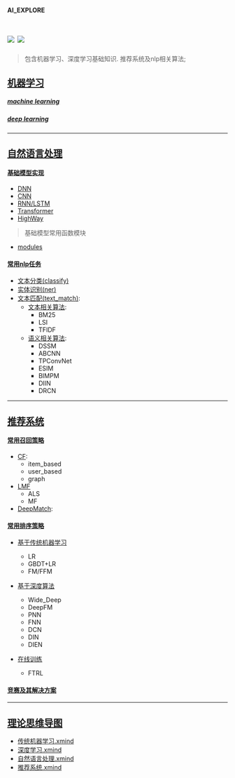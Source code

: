 **AI_EXPLORE**

![](https://readthedocs.org/projects/pygorithm/badge/?version=latest) ![](https://img.shields.io/badge/python%20-%203.7-brightgreen.svg)
========
> 包含机器学习、深度学习基础知识. 推荐系统及nlp相关算法;

## [机器学习](https://github.com/Fisher87/ai_explore/tree/master/ml_explore)

##### [machine learning](https://github.com/Fisher87/ai_explore/tree/master/ml_explore/machineLearning)

##### [deep learning](https://github.com/Fisher87/ai_explore/tree/master/ml_explore/deepLearning)

---

## [自然语言处理](https://github.com/Fisher87/ai_explore/tree/master/nlp_explore)
#### [基础模型实现](https://github.com/Fisher87/ai_explore/tree/master/nlp_explore/basic_model)
+ [DNN](https://github.com/Fisher87/ai_explore/tree/master/nlp_explore/basic_model/dnn.py)
+ [CNN](https://github.com/Fisher87/ai_explore/tree/master/nlp_explore/basic_model/cnn.py)
+ [RNN/LSTM](https://github.com/Fisher87/ai_explore/tree/master/nlp_explore/basic_model/rnn.py)
+ [Transformer](https://github.com/Fisher87/ai_explore/tree/master/nlp_explore/basic_model/transformer.py)
+ [HighWay](https://github.com/Fisher87/ai_explore/tree/master/nlp_explore/basic_model/highway.py)
> 基础模型常用函数模块
+ [modules](https://github.com/Fisher87/ai_explore/tree/master/nlp_explore/basic_model/modules.py)

#### [常用nlp任务](https://github.com/Fisher87/ai_explore/tree/master/nlp_explore/task)
+ [文本分类(classify)](https://github.com/Fisher87/ai_explore/tree/master/nlp_explore/task/classify)
+ [实体识别(ner)](http://github.com/Fisher87/ai_explore/tree/master/nlp_explore/task/ner)
+ [文本匹配(text_match)](http://github.com/Fisher87/ai_explore/tree/master/nlp_explore/task/text_match):
  + [文本相关算法](http://github.com/Fisher87/ai_explore/tree/master/nlp_explore/task/text_match/lexical):
    + BM25
    + LSI
    + TFIDF
  + [语义相关算法](https://github.com/Fisher87/ai_explore/tree/master/nlp_explore/task/text_match/semantic):
    + DSSM
    + ABCNN
    + TPConvNet
    + ESIM
    + BIMPM
    + DIIN
    + DRCN

---

## [推荐系统](https://github.com/Fisher87/ai_explore/tree/master/recommend_explore)
#### [常用召回策略](https://github.com/Fisher87/ai_explore/tree/master/recommend_explore/recall)
+ [CF](https://github.com/Fisher87/ai_explore/tree/master/recommend_explore/recall/CF):
  + item_based
  + user_based
  + graph
+ [LMF](https://github.com/Fisher87/ai_explore/tree/master/recommend_explore/recall/LMF)
  + ALS
  + MF
+ [DeepMatch](https://github.com/Fisher87/ai_explore/tree/master/recommend_explore/recall/DeepMatch):

#### [常用排序策略](https://github.com/Fisher87/ai_explore/tree/master/recommend_explore/rank)
+ [基于传统机器学习](https://github.com/Fisher87/ai_explore/tree/master/recommend_explore/rank/classical_ml)
    + LR
    + GBDT+LR
    + FM/FFM

+ [基于深度算法](https://github.com/Fisher87/ai_explore/tree/master/recommend_explore/rank/deep_dl)
    + Wide_Deep
    + DeepFM
    + PNN
    + FNN
    + DCN
    + DIN
    + DIEN
+ [在线训练](https://github.com/Fisher87/ai_explore/tree/master/recommend_explore/rank/online)
    + FTRL

#### [竞赛及其解决方案](https://github.com/Fisher87/ai_explore/tree/master/recommend_explore/competition)

---

## [理论思维导图](https://github.com/Fisher87/ai_explore/tree/master/xmind)
+ [传统机器学习.xmind](https://github.com/Fisher87/ai_explore/blob/master/xmind/%E4%BC%A0%E7%BB%9F%E6%9C%BA%E5%99%A8%E5%AD%A6%E4%B9%A0.xmind)
+ [深度学习.xmind](https://github.com/Fisher87/ai_explore/blob/master/xmind/%E6%B7%B1%E5%BA%A6%E5%AD%A6%E4%B9%A0.xmind)
+ [自然语言处理.xmind](https://github.com/Fisher87/ai_explore/blob/master/xmind/%E8%87%AA%E7%84%B6%E8%AF%AD%E8%A8%80%E5%A4%84%E7%90%86.xmind)
+ [推荐系统.xmind](https://github.com/Fisher87/ai_explore/blob/master/xmind/%E6%8E%A8%E8%8D%90%E7%B3%BB%E7%BB%9F.xmind)
